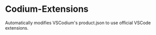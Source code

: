 # Codium-Extensions
Automatically modifies VSCodium's product.json to use official VSCode extensions.
